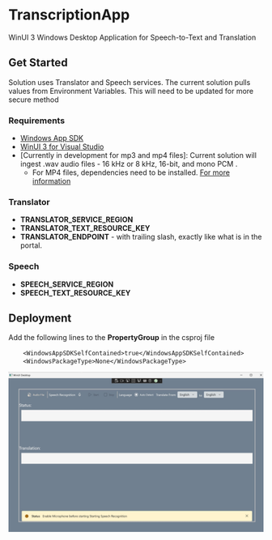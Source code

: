 # TranscriptionApp
WinUI 3  Windows Desktop Application for Speech-to-Text and Translation

## Get Started
Solution uses Translator and Speech services. The current solution pulls values from Environment Variables. This will need to be updated for more secure method

### Requirements 
- [Windows App SDK](https://learn.microsoft.com/en-us/windows/apps/windows-app-sdk/system-requirements#windows-app-sdk)
- [WinUI 3 for Visual Studio](https://learn.microsoft.com/en-us/windows/apps/windows-app-sdk/system-requirements#visual-studio-support-for-winui-3-tools)
- [Currently in development for mp3 and mp4 files]: Current solution will ingest .wav audio files - 16 kHz or 8 kHz, 16-bit, and mono PCM .
    - For MP4 files, dependencies need to be installed. [For more information](https://learn.microsoft.com/en-us/azure/ai-services/speech-service/how-to-use-codec-compressed-audio-input-streams?tabs=windows%2Cdebian%2Cjava-android%2Cterminal&pivots=programming-language-csharp)
### Translator
- **TRANSLATOR_SERVICE_REGION**
- **TRANSLATOR_TEXT_RESOURCE_KEY**
- **TRANSLATOR_ENDPOINT** - with trailing slash, exactly like what is in the portal. 

### Speech
- **SPEECH_SERVICE_REGION**
- **SPEECH_TEXT_RESOURCE_KEY**

## Deployment
Add the following lines to the **PropertyGroup** in the csproj file

```
	<WindowsAppSDKSelfContained>true</WindowsAppSDKSelfContained>
	<WindowsPackageType>None</WindowsPackageType>
```

  ![Picture of Application](/TranscriptionApp/Assets/app.jpg)
